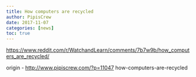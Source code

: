 ```yaml
---
title: How computers are recycled
author: PipisCrew
date: 2017-11-07
categories: [news]
toc: true
---
```


https://www.reddit.com/r/WatchandLearn/comments/7b7w9b/how_computers_are_recycled/

origin - http://www.pipiscrew.com/?p=11047 how-computers-are-recycled